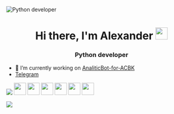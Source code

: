 <img src="C:\Users\a.shemiakin\Downloads" alt="Python developer">

<h1 align="center">Hi there, I'm Alexander
<img src="https://github.com/blackcater/blackcater/raw/main/images/Hi.gif" height="32"/></h1>
<h3 align="center">Python developer</h3>

- 🔭 I’m currently working on [AnaliticBot-for-ACBK ](https://github.com/AlexShemyakin/AnaliticBot-for-ACBK)
- [Telegram](https://t.me/AlexanderShemyakin)
  
![](<img height="32" width="32" src="https://cdn.simpleicons.org/simpleicons/python/#3776AB" />)
<img height="32" width="32" src="https://cdn.simpleicons.org/simpleicons/django/#092E20" />
<img height="32" width="32" src="https://cdn.simpleicons.org/simpleicons/postgresql/#4169E1" />
<img height="32" width="32" src="https://cdn.simpleicons.org/simpleicons/git/#F05032" />
<img height="32" width="32" src="https://cdn.simpleicons.org/simpleicons/docker/#2496ED" />
<img height="32" width="32" src="https://cdn.simpleicons.org/simpleicons/nginx/#009639" />
<img height="32" width="32" src="https://cdn.simpleicons.org/simpleicons/linux/#FCC624" />

![](https://komarev.com/ghpvc/?username=AlexShemyakin)
